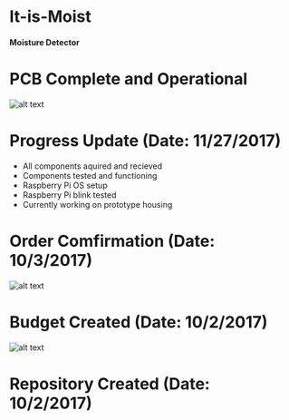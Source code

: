 # It-is-Moist
#### Moisture Detector

# PCB Complete and Operational
![alt text](https://raw.githubusercontent.com/V-Socrates/It-is-Moist/master/IMG_20171204_125634.jpg)


# Progress Update (Date: 11/27/2017)
- All components aquired and recieved
- Components tested and functioning
- Raspberry Pi OS setup
- Raspberry Pi blink tested
- Currently working on prototype housing

# Order Comfirmation (Date: 10/3/2017)
![alt text](https://raw.githubusercontent.com/V-Socrates/It-is-Moist/master/Order%20Details.JPG)

# Budget Created (Date: 10/2/2017)
![alt text](https://raw.githubusercontent.com/V-Socrates/It-is-Moist/master/Moisture%20Detector%20Budget.jpg)

# Repository Created (Date: 10/2/2017)
